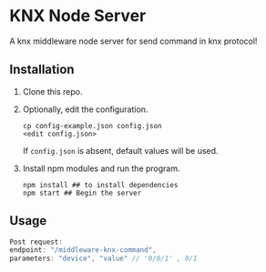 # KNX Node Server

A knx middleware node server for send command in knx protocol!

## Installation

1. Clone this repo.

2. Optionally, edit the configuration.

    ```shell
    cp config-example.json config.json
    <edit config.json>
    ```
    If `config.json` is absent, default values will be used.

3. Install npm modules and run the program.

    ```shell
    npm install ## to install dependencies
    npm start ## Begin the server
    ```

## Usage

```Javascript
Post request:
endpoint: "/middleware-knx-command",
parameters: "device", "value" // '0/0/1' , 0/1

```

